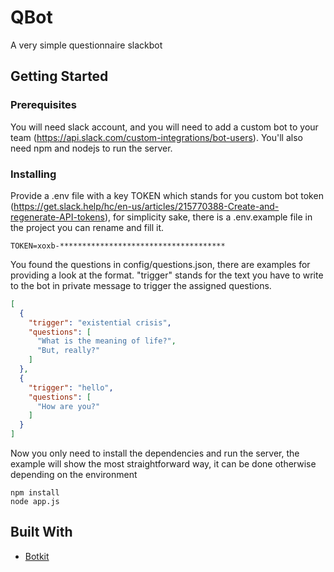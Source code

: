 # QBot

A very simple questionnaire slackbot

## Getting Started

### Prerequisites

You will need slack account, and you will need to add a custom bot to your team (https://api.slack.com/custom-integrations/bot-users).
You'll also need npm and nodejs to run the server.

### Installing

Provide a .env file with a key TOKEN which stands for you custom bot token (https://get.slack.help/hc/en-us/articles/215770388-Create-and-regenerate-API-tokens), for simplicity sake, there is a .env.example file in the project you can rename and fill it.

```
TOKEN=xoxb-*************************************
```

You found the questions in config/questions.json, there are examples for providing a look at the format. "trigger" stands for the text you have to write to the bot in private message to trigger the assigned questions.

```json
[
  {
    "trigger": "existential crisis",
    "questions": [
      "What is the meaning of life?",
      "But, really?"
    ]
  },
  {
    "trigger": "hello",
    "questions": [
      "How are you?"
    ]
  }
]
```

Now you only need to install the dependencies and run the server, the example will show the most straightforward way, it can be done otherwise depending on the environment

```
npm install
node app.js
```

## Built With

* [Botkit](https://github.com/howdyai/botkit/blob/master/docs/readme.md)
